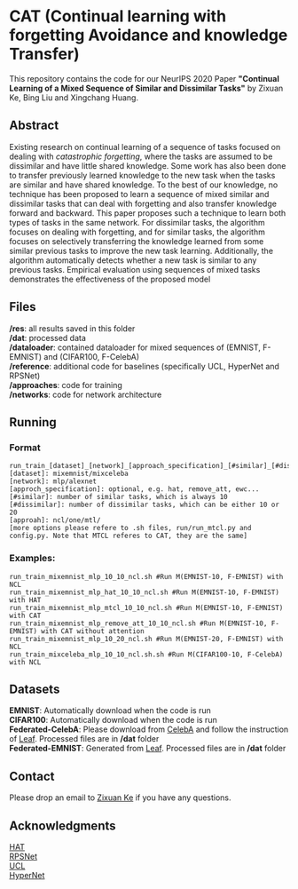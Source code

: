 




# CAT (Continual learning with forgetting Avoidance and knowledge Transfer)

This repository contains the code for our NeurIPS 2020 Paper **"Continual Learning of a Mixed Sequence of Similar and Dissimilar Tasks"** by Zixuan Ke, Bing Liu and Xingchang Huang.

## Abstract
Existing research on continual learning of a sequence of tasks focused on dealing  with _catastrophic forgetting_, where the tasks are assumed to be dissimilar and have  little shared knowledge. Some work has also been done to transfer previously learned knowledge to the new task when the tasks are similar and have shared knowledge. To the best of our knowledge, no technique has been proposed to learn a sequence of mixed similar and dissimilar tasks that can deal with forgetting and also transfer knowledge forward and backward. This paper proposes such a technique to learn both types of tasks in the same network. For dissimilar tasks, the algorithm focuses on dealing with forgetting, and for similar tasks, the algorithm focuses on selectively transferring the knowledge learned from some similar previous tasks to improve the new task learning. Additionally, the algorithm automatically detects whether a new task is similar to any previous tasks. Empirical evaluation using sequences of mixed tasks demonstrates the effectiveness of the proposed model

## Files
**/res**: all results saved in this folder  
**/dat**: processed data  
**/dataloader**: contained dataloader for mixed sequences of (EMNIST, F-EMNIST) and (CIFAR100, F-CelebA)  
**/reference**: additional code for baselines (specifically UCL, HyperNet and RPSNet)  
**/approaches**: code for training  
**/networks**: code for network architecture  

## Running
### Format
    run_train_[dataset]_[network]_[approach_specification]_[#similar]_[#dissimilar]_[approach].sh
    [dataset]: mixemnist/mixceleba
    [network]: mlp/alexnet
    [approch_specification]: optional, e.g. hat, remove_att, ewc...
    [#similar]: number of similar tasks, which is always 10
    [#dissimilar]: number of dissimilar tasks, which can be either 10 or 20
    [approah]: ncl/one/mtl/
    [more options please refere to .sh files, run/run_mtcl.py and config.py. Note that MTCL referes to CAT, they are the same]
 
 ### Examples:
 
    run_train_mixemnist_mlp_10_10_ncl.sh #Run M(EMNIST-10, F-EMNIST) with NCL 
    run_train_mixemnist_mlp_hat_10_10_ncl.sh #Run M(EMNIST-10, F-EMNIST) with HAT  
    run_train_mixemnist_mlp_mtcl_10_10_ncl.sh #Run M(EMNIST-10, F-EMNIST) with CAT  
    run_train_mixemnist_mlp_remove_att_10_10_ncl.sh #Run M(EMNIST-10, F-EMNIST) with CAT without attention  
    run_train_mixemnist_mlp_10_20_ncl.sh #Run M(EMNIST-20, F-EMNIST) with NCL          
    run_train_mixceleba_mlp_10_10_ncl.sh.sh #Run M(CIFAR100-10, F-CelebA) with NCL          


## Datasets
**EMNIST**: Automatically download when the code is run  
**CIFAR100**: Automatically download when the code is run  
**Federated-CelebA**: Please download from [CelebA](http://mmlab.ie.cuhk.edu.hk/projects/CelebA.html) and follow the instruction  of [Leaf](https://github.com/TalwalkarLab/leaf).  Processed files are in **/dat** folder  
**Federated-EMNIST**: Generated from [Leaf](https://github.com/TalwalkarLab/leaf).  Processed files are in **/dat** folder  

## Contact

Please drop an email to [Zixuan Ke](zke4@uic.edu) if you have any questions. 


## Acknowledgments
 [HAT](https://github.com/joansj/hat/tree/master/src)  
 [RPSNet](https://github.com/brjathu/RPSnet/blob/master/mnist.py)  
 [UCL](https://github.com/csm9493/UCL)  
 [HyperNet](https://github.com/chrhenning/hypercl/blob/master/toy_example/README.md)  
 
